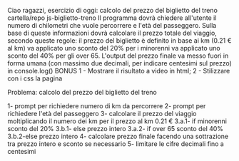 Ciao ragazzi,
esercizio di oggi: calcolo del prezzo del biglietto del treno
cartella/repo js-biglietto-treno
Il programma dovrà chiedere all'utente il numero di chilometri che vuole percorrere e l'età del passeggero.
Sulla base di queste informazioni dovrà calcolare il prezzo totale del viaggio, secondo queste regole:
il prezzo del biglietto è definito in base ai km (0.21 € al km)
va applicato uno sconto del 20% per i minorenni
va applicato uno sconto del 40% per gli over 65.
L'output del prezzo finale va messo fuori in forma umana (con massimo due decimali, per indicare centesimi sul prezzo) in console.log()
BONUS
1 - Mostrare il risultato a video in html;
2 - Stilizzare con i css la pagina


Problema: calcolo del prezzo del biglietto del treno

1- prompt per richiedere numero di km da percorrere
2- prompt per richiedere l'età del passeggero
3- calcolare il prezzo del viaggio moltiplicando il numero dei km per il prezzo al km 0.21 € 
3.a.1- if minorenni sconto del 20%
3.b.1- else prezzo intero
3.a.2- if over 65 sconto del 40%
3.b.2-else prezzo intero
4- calcolare prezzo finale facendo una sottrazione tra prezzo intero e sconto se necessario
5- limitare le cifre decimali fino a centesimi
